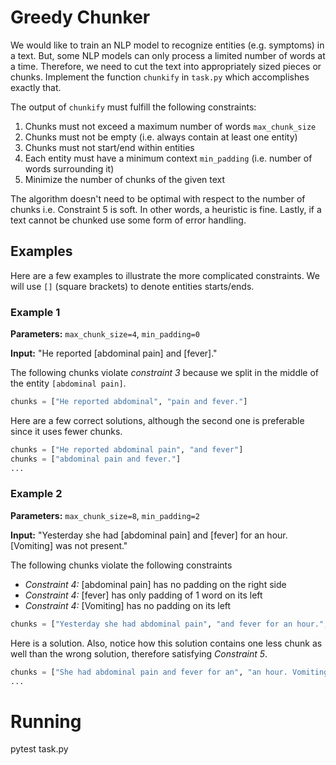# Greedy Chunker

We would like to train an NLP model to recognize entities (e.g. symptoms) in a text. But, some NLP models can only process a limited number of words at a time. Therefore, we need to cut the text into appropriately sized pieces or chunks. Implement the function `chunkify` in `task.py` which accomplishes exactly that.

The output of `chunkify` must fulfill the following constraints: 

1. Chunks must not exceed a maximum number of words `max_chunk_size`
2. Chunks must not be empty (i.e. always contain at least one entity)
3. Chunks must not start/end within entities
4. Each entity must have a minimum context `min_padding` (i.e. number of words surrounding it)
5. Minimize the number of chunks of the given text

The algorithm doesn't need to be optimal with respect to the number of chunks i.e. Constraint 5 is soft. In other words, a heuristic is fine. Lastly, if a text cannot be chunked use some form of error handling.

## Examples

Here are a few examples to illustrate the more complicated constraints. We will use `[]` (square brackets) to denote entities starts/ends.

### Example 1

**Parameters:** `max_chunk_size=4`, `min_padding=0`

**Input:** "He reported [abdominal pain] and [fever]."

The following chunks violate *constraint 3* because we split in the middle of the entity `[abdominal pain]`.

```py
chunks = ["He reported abdominal", "pain and fever."]
```

Here are a few correct solutions, although the second one is preferable since it uses fewer chunks.

```py
chunks = ["He reported abdominal pain", "and fever"]
chunks = ["abdominal pain and fever."]
...
```


### Example 2

**Parameters:** `max_chunk_size=8`, `min_padding=2`

**Input:** "Yesterday she had [abdominal pain] and [fever] for an hour. [Vomiting] was not present."


The following chunks violate the following constraints

- *Constraint 4:* [abdominal pain] has no padding on the right side
- *Constraint 4:* [fever] has only padding of 1 word on its left
- *Constraint 4:* [Vomiting] has no padding on its left

```py
chunks = ["Yesterday she had abdominal pain", "and fever for an hour.", "Vomiting was not present."]
```

Here is a solution. Also, notice how this solution contains one less chunk as well than the wrong solution, therefore satisfying *Constraint 5*.

```py
chunks = ["She had abdominal pain and fever for an", "an hour. Vomiting was not present."]
...
```

# Running

pytest task.py
